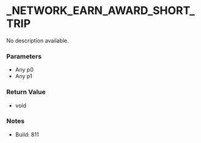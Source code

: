 # _NETWORK_EARN_AWARD_SHORT_TRIP

No description available.

### Parameters
* Any p0
* Any p1

### Return Value
* void

### Notes
* Build: 811


